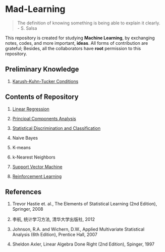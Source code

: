 # Mad-Learning

> The definition of knowing something is being able to explain it clearly. - S. Salsa

This repository is created for studying **Machine Learning**, by exchanging notes, codes, and more important, **ideas**. All forms of contribution are grateful; Besides, all the collaborators have **root** permission to this repository.

## Preliminary Knowledge

1. [Karush-Kuhn-Tucker Conditions](/KKT)

## Contents of Repository

1. [Linear Regression](/LINEAR-REGRESSION)

2. [Principal Components Analysis](/PCA)

3. [Statistical Discrimination and Classification](/LDA-QDA)

4. Naive Bayes

5. K-means

6. k-Nearest Neighbors

7. [Support Vector Machine](/SVM)

8. [Reinforcement Learning](/RL)

## References

1. Trevor Hastie et. al., The Elements of Statistical Learning (2nd Edition), Springer, 2008

2. 李航, 统计学习方法, 清华大学出版社, 2012

3. Johnson, R.A. and Wichern, D.W., Applied Multivariate Statistical Analysis (6th Edition), Prentice Hall, 2007

4. Sheldon Axler, Linear Algebra Done Right (2nd Edition), Spinger, 1997